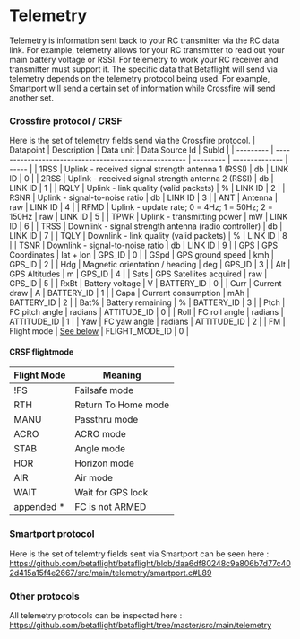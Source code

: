 # Telemetry

Telemetry is information sent back to your RC transmitter via the RC data link. For example, telemetry allows for your RC transmitter to read out your main battery voltage or RSSI. For telemetry to work your RC receiver and transmitter must support it. The specific data that Betaflight will send via telemetry depends on the telemetry protocol being used. For example, Smartport will send a certain set of information while Crossfire will send another set.

### Crossfire protocol / CRSF

Here is the set of telemetry fields send via the Crossfire protocol.
| Datapoint | Description                                           | Data unit | Data Source Id | SubId |
| --------- | ----------------------------------------------------- | --------- | -------------- | ----- |
| 1RSS	    | Uplink - received signal strength antenna 1 (RSSI)    | db        | LINK ID        |   0   | 
| 2RSS	    | Uplink - received signal strength antenna 2 (RSSI)    | db        | LINK ID        |   1   |
| RQLY	    | Uplink - link quality (valid packets)                 | %         | LINK ID        |   2   |
| RSNR	    | Uplink - signal-to-noise ratio                        | db        | LINK ID        |   3   |
| ANT	    | Antenna                                               | raw       | LINK ID        |   4   |
| RFMD	    | Uplink - update rate; 0 = 4Hz; 1 = 50Hz; 2 = 150Hz    | raw       | LINK ID        |   5   |
| TPWR	    | Uplink - transmitting power                           | mW        | LINK ID        |   6   |
| TRSS	    | Downlink - signal strength antenna (radio controller) | db        | LINK ID        |   7   |
| TQLY	    | Downlink - link quality (valid packets)               | %         | LINK ID        |   8   |
| TSNR	    | Downlink - signal-to-noise ratio	                    | db        | LINK ID        |   9   |
| GPS	    | GPS Coordinates	                                    | lat + lon | GPS_ID         |   0   |
| GSpd	    | GPS ground speed                                      | kmh       | GPS_ID         |   2   |
| Hdg	    | Magnetic orientation / heading                        | deg       | GPS_ID         |   3   |
| Alt	    | GPS Altitudes                                         | m         | GPS_ID         |   4   |
| Sats	    | GPS Satellites acquired                               | raw       | GPS_ID         |   5   |
| RxBt	    | Battery voltage                                       | V	        | BATTERY_ID     |   0   |
| Curr	    | Current draw                                          | A         | BATTERY_ID     |   1   |
| Capa	    | Current consumption                                   | mAh       | BATTERY_ID     |   2   |
| Bat%	    | Battery remaining                                     | %         | BATTERY_ID     |   3   |
| Ptch	    | FC pitch angle                                        | radians   | ATTITUDE_ID    |   0   | 
| Roll	    | FC roll angle                                         | radians   | ATTITUDE_ID    |   1   |
| Yaw	    | FC yaw angle                                          | radians   | ATTITUDE_ID    |   2   |
| FM	    | Flight mode                                           | [See below](#crsf-flightmode) | FLIGHT_MODE_ID |   0   |

#### CRSF flightmode
| Flight Mode | Meaning             |
| ----------- | ------------------- |
| !FS         | Failsafe mode       |
| RTH         | Return To Home mode |
| MANU        | Passthru mode       |
| ACRO        | ACRO mode           |
| STAB        | Angle mode          |
| HOR         | Horizon mode        |
| AIR         | Air mode            |
| WAIT        | Wait for GPS lock   |
| appended *  | FC is not ARMED     |

### Smartport protocol 

Here is the set of telemtry fields sent via Smartport can be seen here : https://github.com/betaflight/betaflight/blob/daa6df80248c9a806b7d77c402d415a15f4e2667/src/main/telemetry/smartport.c#L89

### Other protocols
All telemetry protocols can be inspected here : https://github.com/betaflight/betaflight/tree/master/src/main/telemetry
